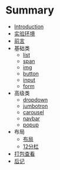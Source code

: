 # Summary

* [Introduction](README.md)
* [实验环境](book/1.1env.md)
* [前言](book/0.perface.md)
* 基础类
   * [list](book/basic/2.list.md)
   * [span](book/basic/3.span.md)
   * [img](book/basic/4.img.md)
   * [button](book/basic/5.button.md)
   * [input](book/basic/6.input.md)
   * [form](book/basic/7.form)
* 高级类
   * [dropdown](book/adv/0.dropdown.md)
   * [jumbotron](book/adv/1.jumbotron.md)
   * [carousel](book/adv/2.carousel.md)
   * [navbar](book/adv/3.navbar.md)
   * [popup](book/adv/4.popup.md)
* 布局
   * [布局](book/adv/1.layout.md)
   * [12分栏](book/adv/2.layoutWhy12.md)
* [打包查看](book/basic/1.div.md)
* [后记](book/9.paperback.md)

